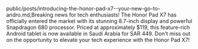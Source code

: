 public/posts/introducing-the-honor-pad-x7--your-new-go-to-andro.md,Breaking news for tech enthusiasts! The Honor Pad X7 has officially entered the market with its stunning 8.7-inch display and powerful Snapdragon 680 processor. Priced at approximately $119, this feature-rich Android tablet is now available in Saudi Arabia for SAR 449. Don't miss out on the opportunity to elevate your tech experience with the Honor Pad X7!